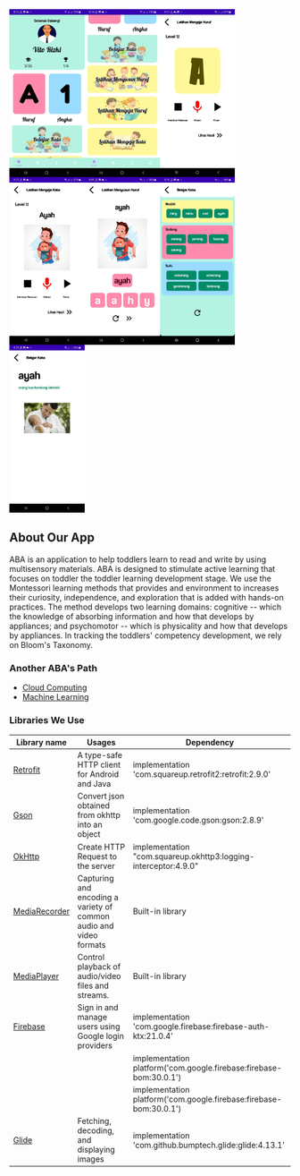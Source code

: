 
<img src="https://github.com/rmscoal/ABA/blob/md/readme_assets/home.jpeg" width=auto height=300 align="left"/>
<img src="https://github.com/rmscoal/ABA/blob/md/readme_assets/home2.jpeg" width=auto height=300 align="left"/>
<img src="https://github.com/rmscoal/ABA/blob/md/readme_assets/mengeja%20huruf.jpeg" width=auto height=300 align="left"/>
<img src="https://github.com/rmscoal/ABA/blob/md/readme_assets/mengeja%20kata.jpeg" width=auto height=300 align="left"/>
<img src="https://github.com/rmscoal/ABA/blob/md/readme_assets/menyusunhuruf.jpeg" width=auto height=300 align="left"/>
<img src="https://github.com/rmscoal/ABA/blob/md/readme_assets/belajarkata.jpeg" width=auto height=300 align="left"/>
<img src="https://github.com/rmscoal/ABA/blob/md/readme_assets/detailbelajarkata.jpeg" width=auto height=300/>

## About Our App

ABA is an application to help toddlers learn to read and write by using multisensory materials. ABA is designed to stimulate active learning that focuses on toddler the toddler learning development stage. We use the Montessori learning methods that provides and environment to increases their curiosity, independence, and exploration that is added with hands-on practices. The method develops two learning domains: cognitive -- which the knowledge of absorbing information and how that develops by appliances; and psychomotor -- which is physicality and how that develops by appliances. In tracking the toddlers' competency development, we rely on Bloom's Taxonomy.

### Another ABA's Path

* [Cloud Computing](https://github.com/rmscoal/ABA)
* [Machine Learning](https://github.com/rmscoal/ABA/tree/ML)


### Libraries We Use

| Library name                                                                                      | Usages                                                              | Dependency                                                          |
| -------------                                                                                     | -------------                                                       | -------------                                                       |
| [Retrofit](https://square.github.io/retrofit/)                                                    | A type-safe HTTP client for Android and Java                        | implementation 'com.squareup.retrofit2:retrofit:2.9.0'              |
| [Gson](https://github.com/google/gson)                                                            | Convert json obtained from okhttp into an object                    | implementation 'com.google.code.gson:gson:2.8.9'                    |
| [OkHttp](https://square.github.io/okhttp/)                                                        | Create HTTP Request to the server                                   | implementation "com.squareup.okhttp3:logging-interceptor:4.9.0"     |
| [MediaRecorder](https://developer.android.com/guide/topics/media/mediarecorder?hl=en)             | Capturing and encoding a variety of common audio and video formats  | Built-in library                                                    |
| [MediaPlayer](https://developer.android.com/reference/android/media/MediaPlayer)                  | Control playback of audio/video files and streams.                  | Built-in library                                                    |
| [Firebase](https://firebase.google.com/docs)                                                      | Sign in and manage users using Google login providers               | implementation 'com.google.firebase:firebase-auth-ktx:21.0.4'       |
|                                                                                                   |                                                                     | implementation platform('com.google.firebase:firebase-bom:30.0.1')  |
|                                                                                                   |                                                                     | implementation platform('com.google.firebase:firebase-bom:30.0.1')  |
| [Glide](https://github.com/bumptech/glide)                                                        | Fetching, decoding, and displaying images                           | implementation 'com.github.bumptech.glide:glide:4.13.1'             |
